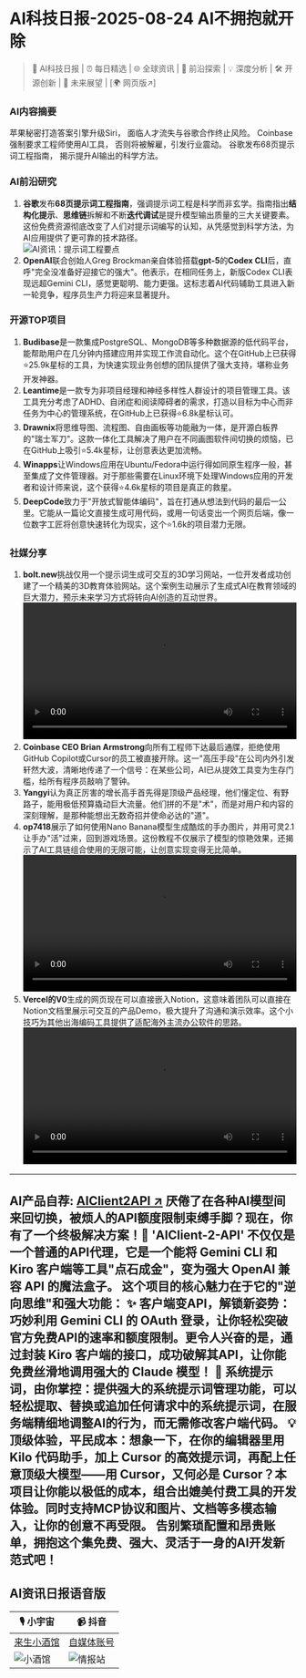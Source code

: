 
# AI科技日报-2025-08-24 AI不拥抱就开除
> 🤖 AI科技日报 | ⏰ 每日精选 | 🌐 全球资讯 | 🔬 前沿探索 | 💡 深度分析 | 🛠️ 开源创新 | 🚀 未来展望 | [🌍 网页版↗️]
### **AI内容摘要**
苹果秘密打造答案引擎升级Siri，
面临人才流失与谷歌合作终止风险。
Coinbase强制要求工程师使用AI工具，
否则将被解雇，引发行业震动。
谷歌发布68页提示词工程指南，
揭示提升AI输出的科学方法。
### AI前沿研究
1. **谷歌**发布**68页提示词工程指南**，强调提示词工程是科学而非玄学。指南指出**结构化提示**、**思维链**拆解和不断**迭代调试**是提升模型输出质量的三大关键要素。这份免费资源彻底改变了人们对提示词编写的认知，从凭感觉到科学方法，为AI应用提供了更可靠的技术路径。
<br/>![AI资讯：提示词工程要点](https://cdnv2.ruguoapp.com/Fu6ZFW9JoeF4TorNnPUHjuqNLi44v3.png)<br/>
2. **OpenAI**联合创始人Greg Brockman亲自体验搭载**gpt-5**的**Codex CLI**后，直呼"完全没准备好迎接它的强大"。他表示，在相同任务上，新版Codex CLI表现远超Gemini CLI，感觉更聪明、能力更强。这标志着AI代码辅助工具进入新一轮竞争，程序员生产力将迎来显著提升。
### 开源TOP项目
1. **Budibase**是一款集成PostgreSQL、MongoDB等多种数据源的低代码平台，能帮助用户在几分钟内搭建应用并实现工作流自动化。这个在GitHub上已获得⭐25.9k星标的工具，为快速实现业务创想的团队提供了强大支持，堪称业务开发神器。
2. **Leantime**是一款专为非项目经理和神经多样性人群设计的项目管理工具。该工具充分考虑了ADHD、自闭症和阅读障碍者的需求，打造以目标为中心而非任务为中心的管理系统，在GitHub上已获得⭐6.8k星标认可。
3. **Drawnix**将思维导图、流程图、自由画板等功能融为一体，是开源白板界的"瑞士军刀"。这款一体化工具解决了用户在不同画图软件间切换的烦恼，已在GitHub上吸引⭐5.4k星标，让创意表达更加流畅。
4. **Winapps**让Windows应用在Ubuntu/Fedora中运行得如同原生程序一般，甚至集成了文件管理器。对于那些需要在Linux环境下处理Windows应用的开发者和设计师来说，这个获得⭐4.6k星标的项目是真正的救星。
5. **DeepCode**致力于"开放式智能体编码"，旨在打通从想法到代码的最后一公里。它能从一篇论文直接生成可用代码，或用一句话变出一个网页后端，像一位数字工匠将创意快速转化为现实，这个⭐1.6k的项目潜力无限。
### 社媒分享
1. **bolt.new**挑战仅用一个提示词生成可交互的3D学习网站，一位开发者成功创建了一个精美的3D教育体验网站。这个案例生动展示了生成式AI在教育领域的巨大潜力，预示未来学习方式将转向AI创造的互动世界。
<br/><video src="https://source.hubtoday.app/images/2025/08/news_01k3bqnh6bek2rxpyz7fy2dpzd.mp4" controls="controls" width="100%"></video><br/>
2. **Coinbase CEO Brian Armstrong**向所有工程师下达最后通牒，拒绝使用GitHub Copilot或Cursor的员工被直接开除。这一"高压手段"在公司内外引发轩然大波，清晰地传递了一个信号：在某些公司，AI已从提效工具变为生存门槛，给所有程序员敲响了警钟。
3. **Yangyi**认为真正厉害的增长高手首先得是顶级产品经理，他们懂定位、有野路子，能用极低预算撬动巨大流量。他们拼的不是"术"，而是对用户和内容的深刻理解，是那种能想出无数奇招并使命必达的"道"。
4. **op7418**展示了如何使用Nano Banana模型生成酷炫的手办图片，并用可灵2.1让手办"活"过来，回到游戏场景。这份教程不仅展示了模型的惊艳效果，还揭示了AI工具链组合使用的无限可能，让创意实现变得无比简单。
<br/><video src="https://source.hubtoday.app/images/2025/08/news_01k3bqpkyefcp8sprt22x5b3rt.mp4" controls="controls" width="100%"></video><br/>
5. **Vercel的V0**生成的网页现在可以直接嵌入Notion，这意味着团队可以直接在Notion文档里展示可交互的产品Demo，极大提升了沟通和演示效率。这个小技巧为其他出海编码工具提供了适配海外主流办公软件的思路。
<br/><video src="https://source.hubtoday.app/images/2025/08/news_01k3bqqkzmfxwt88yc211c4j9j.mp4" controls="controls" width="100%"></video><br/>
---
**AI产品自荐: [AIClient2API ↗️](https://github.com/justlovemaki/AIClient-2-API)**
厌倦了在各种AI模型间来回切换，被烦人的API额度限制束缚手脚？现在，你有了一个终极解决方案！🎉 'AIClient-2-API' 不仅仅是一个普通的API代理，它是一个能将 Gemini CLI 和 Kiro 客户端等工具"点石成金"，变为强大 OpenAI 兼容 API 的魔法盒子。
这个项目的核心魅力在于它的"逆向思维"和强大功能：
✨ **客户端变API，解锁新姿势**：巧妙利用 Gemini CLI 的 OAuth 登录，让你轻松突破官方免费API的速率和额度限制。更令人兴奋的是，通过封装 Kiro 客户端的接口，成功破解其API，让你能免费丝滑地调用强大的 Claude 模型！
🔧 **系统提示词，由你掌控**：提供强大的系统提示词管理功能，可以轻松提取、替换或追加任何请求中的系统提示词，在服务端精细地调整AI的行为，而无需修改客户端代码。
💡 **顶级体验，平民成本**：想象一下，在你的编辑器里用 Kilo 代码助手，加上 Cursor 的高效提示词，再配上任意顶级大模型——用 Cursor，又何必是 Cursor？本项目让你能以极低的成本，组合出媲美付费工具的开发体验。同时支持MCP协议和图片、文档等多模态输入，让你的创意不再受限。
告别繁琐配置和昂贵账单，拥抱这个集免费、强大、灵活于一身的AI开发新范式吧！
---
## **AI资讯日报语音版**
| 🎙️ **小宇宙** | 📹 **抖音** |
| --- | --- |
| [来生小酒馆](https://www.xiaoyuzhoufm.com/podcast/683c62b7c1ca9cf575a5030e)  |   [自媒体账号](https://www.douyin.com/user/MS4wLjABAAAAwpwqPQlu38sO38VyWgw9ZjDEnN4bMR5j8x111UxpseHR9DpB6-CveI5KRXOWuFwG)| 
| ![小酒馆](https://source.hubtoday.app/images/2025/08/news_01k3bqqrbwexarjkgdns446tfa.avif) | ![情报站](https://source.hubtoday.app/images/2025/08/news_01k3bqqt1efbf80zgh54fne46e.avif) |